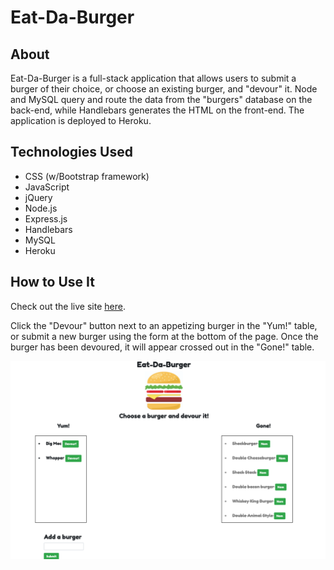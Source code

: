 # Eat-Da-Burger 

## About

Eat-Da-Burger is a full-stack application that allows users to submit a burger of their choice, or choose an existing burger, and "devour" it. Node and MySQL query and route the data from the "burgers" database on the back-end, while Handlebars generates the HTML on the front-end. The application is deployed to Heroku.  

## Technologies Used

- CSS (w/Bootstrap framework)
- JavaScript
- jQuery 
- Node.js
- Express.js 
- Handlebars
- MySQL 
- Heroku 

## How to Use It

Check out the live site [here](https://sheltered-lake-63827.herokuapp.com/). 

Click the "Devour" button next to an appetizing burger in the "Yum!" table, or submit a new burger using the form at the bottom of the page. Once the burger has been devoured, it will appear crossed out in the "Gone!" table. 

<img src="public/assets/img/burger_screenshot.png" alt="Landing Page for Eat-Da-Burger app">